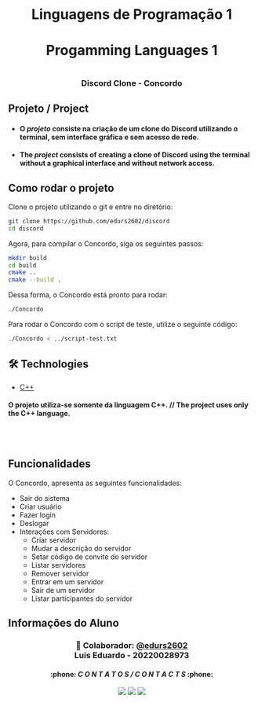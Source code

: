 <h1 align="center"> Linguagens de Programação 1 <h1>
<h1 align="center"> Progamming Languages 1 <h1>
<h3 align="center"> Discord Clone - Concordo <h3>

## Projeto / Project

- #### O _projeto_ consiste na criação de um clone do Discord utilizando o terminal, sem interface gráfica e sem acesso de rede.
- #### The _project_ consists of creating a clone of Discord using the terminal without a graphical interface and without network access.

## Como rodar o projeto

Clone o projeto utilizando o git e entre no diretório:

```bash
git clone https://github.com/edurs2602/discord
cd discord
```

Agora, para compilar o Concordo, siga os seguintes passos:

```bash
mkdir build
cd build
cmake ..
cmake --build .
```

Dessa forma, o Concordo está pronto para rodar:

```bash
./Concordo
```

Para rodar o Concordo com o script de teste, utilize o seguinte código:

```bash
./Concordo < ../script-test.txt
```

## 🛠 Technologies

- [C++](https://learn.microsoft.com/pt-br/cpp/cpp/?view=msvc-170)

#### O projeto utiliza-se somente da linguagem C++. // The project uses only the C++ language.

<br>
<br>

## Funcionalidades

O Concordo, apresenta as seguintes funcionalidades:

- Sair do sistema
- Criar usuário
- Fazer login
- Deslogar
- Interações com Servidores:
  - Criar servidor
  - Mudar a descrição do servidor
  - Setar código de convite do servidor
  - Listar servidores
  - Remover servidor
  - Entrar em um servidor
  - Sair de um servidor
  - Listar participantes do servidor

## Informações do Aluno

<h3 align="center">🐺 Colaborador: <a href="https://github.com/edurs2602"><strong>@edurs2602</strong></a><br />Luis Eduardo - 20220028973</h3>
<h4 align="center">:phone: <i>C O N T A T O S / C O N T A C T S</i> :phone:</h4>
<div align="center">
    <a href = "mailto:edurs.2602@gmail.com"><img src="https://img.shields.io/badge/-Gmail-F80000?style=for-the-badge&logo=gmail&logoColor=white" target="_blank"></a>
    <a href="https://www.linkedin.com/in/lu%C3%ADs-eduardo-da-silva-ribeiro-462221233/" target="_blank"><img src="https://img.shields.io/badge/-LinkedIn-%230077B5?style=for-the-badge&logo=linkedin&logoColor=white" target="_blank"></a>
    <a href="https://wa.me/5584996361789/" target="_blank"><img src="https://img.shields.io/badge/-WhatsApp-4EA94B?style=for-the-badge&logo=WhatsApp&logoColor=white" target="_blank"></a>
</div>
